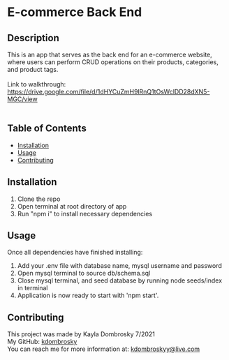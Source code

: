 # E-commerce Back End

## Description 
This is an app that serves as the back end for an e-commerce website, where users can perform CRUD operations on their products, categories, and product tags.  
<br/>
Link to walkthrough: https://drive.google.com/file/d/1dHYCuZmH9lRnQ1tOsWclDD28dXN5-MGC/view
<br/><br/>

## Table of Contents 
* [Installation](#installation)
* [Usage](#usage)
* [Contributing](#contributing)

## Installation 
1. Clone the repo 
2. Open terminal at root directory of app
3. Run "npm i" to install necessary dependencies

## Usage
Once all dependencies have finished installing:
1. Add your .env file with database name, mysql username and password
2. Open mysql terminal to source db/schema.sql
3. Close mysql terminal, and seed database by running node seeds/index in terminal
4. Application is now ready to start with 'npm start'. 

## Contributing
This project was made by Kayla Dombrosky 7/2021 <br/>
My GitHub: [kdombrosky](https://github.com/kdombrosky) <br/>
You can reach me for more information at: <kdombroskyy@live.com> 
